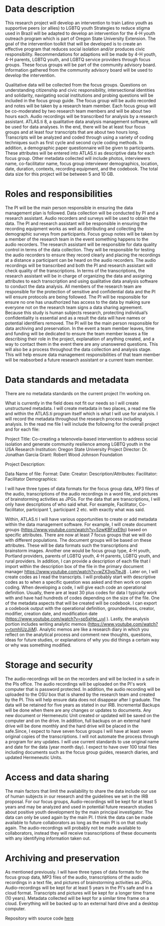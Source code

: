 # Data description
This research project will develop an intervention to train Latino youth as supportive peers (or allies) to LGBTQ youth Strategies to reduce stigma used in Brazil will be adapted to develop an intervention for the 4-H youth outreach program which is part of Oregon State University Extension. The goal of the intervention toolkit that will be developed is to create an effective program that reduces social isolation and/or produces civic responsibility. Recommendations for adaptions will be made by 4-H youth, 4-H parents, LGBTQ youth, and LGBTQ service providers through focus groups. These focus groups will be part of the community advisory board. Information gathered from the community advisory board will be used to develop the intervention. 

Qualitative data will be collected from the focus groups. Questions on understanding citizenship and civic responsibility, intersectional identities and solidarity, navigating social institutions and probing questions will be included in the focus group guide. The focus group will be audio recorded and notes will be taken by a research team member. Each focus group will be co-moderated by two research team members and will be about two hours each. Audio recordings will be transcribed for analysis by a research assistant. ATLAS.ti 8, a qualitative data analysis management software, will be used for data analyses. In the end, there will be at least four focus groups and at least four transcripts that are about two hours long. Transcripts will be analyzed and coded through using a variety of coding techniques such as first cycle and second cycle coding methods. In addition, a demographic paper questionnaire will be given to participants. These attributes will be entered into ATLAS.ti as descriptive data for each focus group. Other metadata collected will include photos, interviewers name, co-facilitator name, focus group interviewer demographics, location, date, duration, contexts, recording equipment, and the codebook. The total data size for this project will be between 5 and 10 GB. 


# Roles and responsibilities
The PI will be the main person responsible in ensuring the data management plan is followed. Data collection will be conducted by PI and a research assistant. Audio recorders and surveys will be used to obtain the data. The PI and research assistant will be responsible in ensuring the recording equipment works as well as distributing and collecting the demographic surveys from participants. Focus group notes will be taken by a member of the research team in the event something happens to the audio recorders. The research assistant will be responsible for data quality control in terms of the data collection. They will be responsible for testing the audio recorders to ensure they record clearly and placing the recordings at a distance a participant can be heard on the audio recorders. The audio recordings will be transcribed and both the PI and research assistant will check quality of the transcriptions. In terms of the transcriptions, the research assistant will be in charge of organizing the data and assigning attributes to each transcription and using qualitative data analysis software to conduct the data analysis. All members of the research team are responsible for the protection of sensitive and confidential data and the PI will ensure protocols are being followed. The PI will be responsible for ensure no one has unauthorized has access to the data by making sure everyone not on the research team signs a data sharing agreement. Because this study is human subjects research, protecting individual’s confidentiality is essential and as a result the data will have names or potential identifiers removed. The PI will be the main person responsible for data archiving and preservation. In the event a team member leaves, time and funding will be dedicated to ensure the team member leaves a file describing their role in the project, explanation of anything created, and a way to contact them in the event there are any unanswered questions. This will also be a process throughout the data collection and analysis stage.  This will help ensure data management responsibilities of that team member will be reabsorbed a future research assistant or a current team member. 


# Data standards and metadata
There are no metadata standards on the current project I’m working on.  

What is currently in the field does not fit our needs so I will create unstructured metadata. I will create metadata in two places, a read me file and within the ATLAS.ti program itself which is what I will use for analysis. I will record the metadata throughout the research process including analysis. In the read me file I will include the following for the overall project and for each file:

Project Title: Co-creating a telenovela-based intervention to address social isolation and generate community resilience among LGBTQ youth in the USA
Research Institution: Oregon State University
Project Director: Dr. Jonathan Garcia
Grant: Robert Wood Johnson Foundation

Project Description:

Data
Name of file:
Format:
Date:
Creator:
Description/Attributes:
Facilitator:
Facilitator Demographics:

I will have three types of data formats for the focus group data, MP3 files of the audio, transcriptions of the audio recordings in a word file, and pictures of brainstorming activities as JPGs. For the data that are transcriptions, I will only have descriptions of who said what. For example, Facilitator, Co-facilitator, participant 1, participant 2 etc. with exactly what was said. 


Within, ATLAS.ti I will have various opportunities to create or add metadata within the data management software. For example, I will create document groups (https://www.youtube.com/watch?v=5zwKBFxxE9o) based on specific attributes. There are now at least 7 focus groups that we will do with different populations. The document groups will be based on these attributes. These will be data formats such the transcriptions and brainstorm images. Another one would be focus group type, 4-H youth, Portland providers, parents of LGBTQ youth, 4-H parents, LGBTQ youth, and rural providers. In addition, I can provide a description of each file that I import within the description box of the file in the primary document manager https://www.youtube.com/watch?v=wZX3yq7IeJ8 . Later on, I will create codes as I read the transcripts. I will probably start with descriptive codes as to when a specific question was asked and then work on open coding. When developing a code, I will give each code an operational definition. Usually, there are at least 30 plus codes for data I typically work with and have had hundreds of codes depending on the size of the file. One of the metadata aspects that will be created will be codebook. I can export a codebook output with the operational definition, groundedness, creator, modifier, creation date, and modification date (https://www.youtube.com/watch?v=sp5xHei_uyI ). Lastly, the analysis portion includes writing analytic memos (https://www.youtube.com/watch?v=txmhlUzJiiM). Analytic memos are like a research diary in which you reflect on the analytical process and comment new thoughts, questions, ideas for future studies, or explanations of why you did things a certain way or why was something modified. 


# Storage and security
The audio-recordings will be on the recorders and will be locked in a safe in the PIs office. The audio recordings will be uploaded on the PI's work computer that is password protected. In addition, the audio recording will be uploaded to the OSU box that is shared by the research team and created by the PI. This will help ensure data does not disappear after I graduate.  The data will be retained for five years as stated in our IRB. 
Incremental Backups will be done when there are any changes or updates to documents. Any new document or Hermeneutic Unit created or updated will be saved on the computer and on the drive. In addition, full backups on an external hard drive will be done monthly and the hard drive will be placed in the safe.Since, I expect to have seven focus groups I will have at least seven original copies of the transcriptions. I will not automate the process through a program for any updates. I will use current standards to use original name and date for the data (year month day). I expect to have over 100 total files including documents such as the focus group guides, research diaries, and updated Hermeneutic Units. 


# Access and data sharing
The main factors that limit the availability to share the data include our use of human subjects in our research and the guidelines we set in the IRB proposal. For our focus groups, Audio-recordings will be kept for at least 5 years and may be analyzed and used in potential future research studies about positive youth development by the main principal investigator. The data can only be used again by the main PI. I think the data can be made available to future collaborators as long as the main PI is on that study again. The audio-recordings will probably not be made available to collaborators, instead they will receive trasnscriptions of these documents with any identifying information taken out.

# Archiving and preservation
As mentioned previously. I will have three types of data formats for the focus group data, MP3 files of the audio, transcriptions of the audio recordings in a text file, and pictures of brainstorming activities as JPGs. Audio-recordings will be kept for at least 5 years in the PI's safe and in a cloud format. Transcripts and pictures will be kept for a longer time frame (10 years). Metadata collected will be kept for a similar time frame on a cloud. Everything will be backed up to an external hard drive and a desktop computer.

Repository with source code [here](https://github.com/clarallebot/GRAD521_DMPtemplate)
